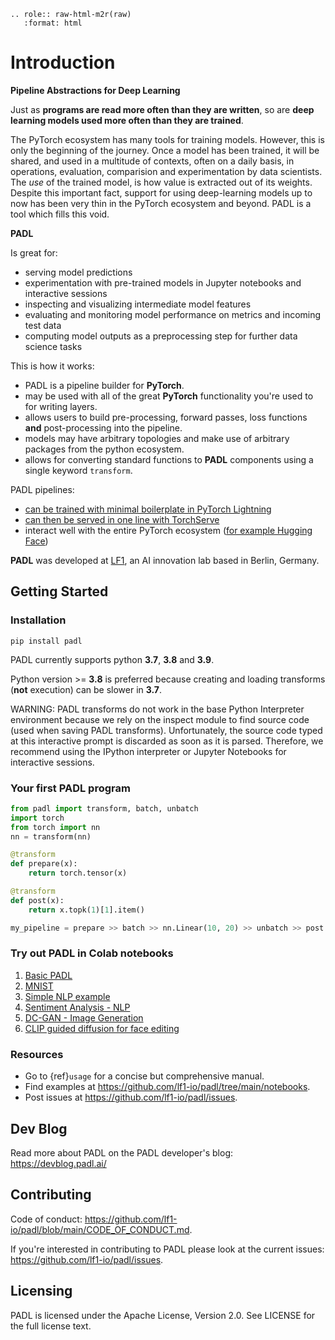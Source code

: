 ```{eval-rst}
.. role:: raw-html-m2r(raw)
   :format: html
```

# Introduction

**Pipeline Abstractions for Deep Learning**

Just as **programs are read more often than they are written**, so are **deep learning models used more often than they are trained**.

The PyTorch ecosystem has many tools for training models. However, this is only the beginning of the journey. Once a model has been trained, it will be shared, and used in a multitude of contexts, often on a daily basis, in operations, evaluation, comparision and experimentation by data scientists. The *use* of the trained model, is how value is extracted out of its weights. Despite this important fact, support for using deep-learning models up to now has been very thin in the PyTorch ecosystem and beyond. PADL is a tool which fills this void.

**PADL**

Is great for:

- serving model predictions
- experimentation with pre-trained models in Jupyter notebooks and interactive sessions
- inspecting and visualizing intermediate model features
- evaluating and monitoring model performance on metrics and incoming test data
- computing model outputs as a preprocessing step for further data science tasks

This is how it works:

- PADL is a pipeline builder for **PyTorch**.
- may be used with all of the great **PyTorch** functionality you're used to for writing layers.
- allows users to build pre-processing, forward passes, loss functions **and** post-processing into the pipeline.
- models may have arbitrary topologies and make use of arbitrary packages from the python ecosystem.
- allows for converting standard functions to **PADL** components using a single keyword `transform`.

PADL pipelines:

- [can be trained with minimal boilerplate in PyTorch Lightning](https://medium.com/padl-developer-blog/warp-speed-model-training-in-padl-with-pytorch-lightning-645b56ba0b3a)
- [can then be served in one line with TorchServe](https://medium.com/padl-developer-blog/one-line-of-code-serves-your-pytorch-model-in-torchserve-using-padl-9e5990493181)
- interact well with the entire PyTorch ecosystem ([for example Hugging Face](https://devblog.padl.ai/build-completely-novel-pipelines-on-top-of-hugging-face-in-a-few-simple-steps-with-padl-d8da7bd8b0fe))

**PADL** was developed at [LF1](https://lf1.io/), an AI innovation lab based in Berlin, Germany.

## Getting Started

### Installation

```
pip install padl
```

PADL currently supports python **3.7**, **3.8** and **3.9**.

Python version >= **3.8** is preferred because creating and loading transforms (**not** execution) 
can be slower in **3.7**.

WARNING: PADL transforms do not work in the base Python Interpreter environment because we rely on
the inspect module to find source code (used when saving PADL transforms). Unfortunately, the 
source code typed at this interactive prompt is discarded as soon as it is parsed. 
Therefore, we recommend using the IPython interpreter or Jupyter Notebooks for interactive sessions. 

### Your first PADL program

```python
from padl import transform, batch, unbatch
import torch
from torch import nn
nn = transform(nn)

@transform
def prepare(x):
    return torch.tensor(x)

@transform
def post(x):
    return x.topk(1)[1].item()

my_pipeline = prepare >> batch >> nn.Linear(10, 20) >> unbatch >> post
```

### Try out PADL in Colab notebooks
1. [Basic PADL](https://colab.research.google.com/github/lf1-io/padl/blob/main/notebooks/00_basic_padl.ipynb)
2. [MNIST](https://colab.research.google.com/github/lf1-io/padl/blob/main/notebooks/01_MNIST_using_padl.ipynb)
3. [Simple NLP example](https://colab.research.google.com/github/lf1-io/padl/blob/main/notebooks/02_nlp_example.ipynb)
4. [Sentiment Analysis - NLP](https://colab.research.google.com/github/lf1-io/padl/blob/main/notebooks/03_Sentiment_Analysis_with_padl.ipynb)
5. [DC-GAN - Image Generation](https://colab.research.google.com/github/lf1-io/padl/blob/main/notebooks/04_DCGAN.ipynb)
6. [CLIP guided diffusion for face editing](https://colab.research.google.com/github/lf1-io/padl/blob/main/notebooks/05_diffuse_faces.ipynb)

### Resources

- Go to {ref}`usage` for a concise but comprehensive manual.
- Find examples at <https://github.com/lf1-io/padl/tree/main/notebooks>.
- Post issues at <https://github.com/lf1-io/padl/issues>.

## Dev Blog

Read more about PADL on the PADL developer's blog: <https://devblog.padl.ai/>

## Contributing

Code of conduct: <https://github.com/lf1-io/padl/blob/main/CODE_OF_CONDUCT.md>.

If you're interested in contributing to PADL please look at the current issues: <https://github.com/lf1-io/padl/issues>.

## Licensing

PADL is licensed under the Apache License, Version 2.0. See LICENSE for the full license text.
